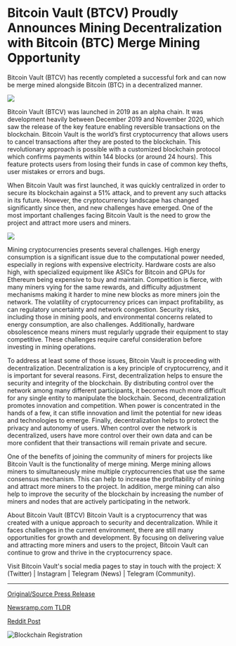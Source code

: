 # Bitcoin Vault (BTCV) Proudly Announces Mining Decentralization with Bitcoin (BTC) Merge Mining Opportunity

Bitcoin Vault (BTCV) has recently completed a successful fork and can now be merge mined alongside Bitcoin (BTC) in a decentralized manner.

![](https://api.blockchainwire.io/uploads/RGBMARKETINGSOLUTIONSSRL/editor_image/63a8ccce-7e5d-4ba2-b7d1-181178f8b4c8.jpeg)

Bitcoin Vault (BTCV) was launched in 2019 as an alpha chain. It was development heavily between December 2019 and November 2020, which saw the release of the key feature enabling reversible transactions on the blockchain. Bitcoin Vault is the world’s first cryptocurrency that allows users to cancel transactions after they are posted to the blockchain. This revolutionary approach is possible with a customized blockchain protocol which confirms payments within 144 blocks (or around 24 hours). This feature protects users from losing their funds in case of common key thefts, user mistakes or errors and bugs.

When Bitcoin Vault was first launched, it was quickly centralized in order to secure its blockchain against a 51% attack, and to prevent any such attacks in its future. However, the cryptocurrency landscape has changed significantly since then, and new challenges have emerged. One of the most important challenges facing Bitcoin Vault is the need to grow the project and attract more users and miners.

![](https://api.blockchainwire.io/uploads/RGBMARKETINGSOLUTIONSSRL/editor_image/b0482557-3487-46a1-83cf-c62567446690.jpeg)

Mining cryptocurrencies presents several challenges. High energy consumption is a significant issue due to the computational power needed, especially in regions with expensive electricity. Hardware costs are also high, with specialized equipment like ASICs for Bitcoin and GPUs for Ethereum being expensive to buy and maintain. Competition is fierce, with many miners vying for the same rewards, and difficulty adjustment mechanisms making it harder to mine new blocks as more miners join the network. The volatility of cryptocurrency prices can impact profitability, as can regulatory uncertainty and network congestion. Security risks, including those in mining pools, and environmental concerns related to energy consumption, are also challenges. Additionally, hardware obsolescence means miners must regularly upgrade their equipment to stay competitive. These challenges require careful consideration before investing in mining operations.

To address at least some of those issues, Bitcoin Vault is proceeding with decentralization. Decentralization is a key principle of cryptocurrency, and it is important for several reasons. First, decentralization helps to ensure the security and integrity of the blockchain. By distributing control over the network among many different participants, it becomes much more difficult for any single entity to manipulate the blockchain. Second, decentralization promotes innovation and competition. When power is concentrated in the hands of a few, it can stifle innovation and limit the potential for new ideas and technologies to emerge. Finally, decentralization helps to protect the privacy and autonomy of users. When control over the network is decentralized, users have more control over their own data and can be more confident that their transactions will remain private and secure.

One of the benefits of joining the community of miners for projects like Bitcoin Vault is the functionality of merge mining. Merge mining allows miners to simultaneously mine multiple cryptocurrencies that use the same consensus mechanism. This can help to increase the profitability of mining and attract more miners to the project. In addition, merge mining can also help to improve the security of the blockchain by increasing the number of miners and nodes that are actively participating in the network.

About Bitcoin Vault (BTCV) Bitcoin Vault is a cryptocurrency that was created with a unique approach to security and decentralization. While it faces challenges in the current environment, there are still many opportunities for growth and development. By focusing on delivering value and attracting more miners and users to the project, Bitcoin Vault can continue to grow and thrive in the cryptocurrency space.

Visit Bitcoin Vault's social media pages to stay in touch with the project: X (Twitter) | Instagram | Telegram (News) | Telegram (Community). 

---

[Original/Source Press Release](https://blockchainwire.io/press-release/bitcoin-vault-btcv-proudly-announces-mining-decentralization-with-bitcoin-btc-merge-mining-opportunity)
                    

[Newsramp.com TLDR](None) 



[Reddit Post](https://www.reddit.com/r/technology_press/comments/1b9vn09/bitcoin_vault_btcv_completes_successful_fork_and/) 



![Blockchain Registration](https://cdn.newsramp.app/blockchainwire/qrcode/243/8/clubcgr7.webp)